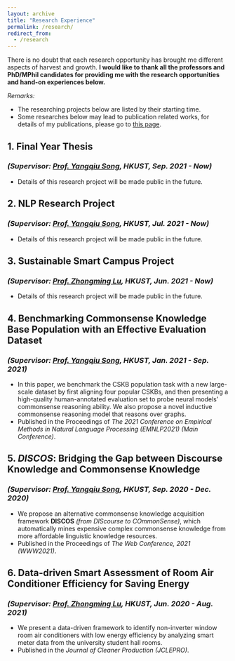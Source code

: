 ```yaml
---
layout: archive
title: "Research Experience"
permalink: /research/
redirect_from:
  - /research
---
```



There is no doubt that each research opportunity has brought me different aspects of harvest and growth.
**I would like to thank all the professors and PhD/MPhil candidates for providing me with the research opportunities and
hand-on experiences below.**

*Remarks:*

- The researching projects below are listed by their starting time.
- Some researches below may lead to publication related works, for details of my publications, please go
  to [this page](https://mighty-weaver.github.io/publications/).

## 1. **Final Year Thesis**

### *(Supervisor: [Prof. Yangqiu Song](https://www.cse.ust.hk/~yqsong/), HKUST, Sep. 2021 - Now)*

* Details of this research project will be made public in the future.

## 2. **NLP Research Project**

### *(Supervisor: [Prof. Yangqiu Song](https://www.cse.ust.hk/~yqsong/), HKUST, Jul. 2021 - Now)*

* Details of this research project will be made public in the future.

## 3. **Sustainable Smart Campus Project**

### *(Supervisor: [Prof. Zhongming Lu](https://facultyprofiles.ust.hk/profiles.php?profile=zhongming-lu-zhongminglu), HKUST, Jun. 2021 - Now)*

* Details of this research project will be made public in the future.

## 4. **Benchmarking Commonsense Knowledge Base Population with an Effective Evaluation Dataset**

### *(Supervisor: [Prof. Yangqiu Song](https://www.cse.ust.hk/~yqsong/), HKUST, Jan. 2021 - Sep. 2021)*

* In this paper, we benchmark the CSKB population task with a new large-scale dataset by first aligning four popular
  CSKBs, and then presenting a high-quality human-annotated evaluation set to probe neural models’ commonsense reasoning
  ability. We also propose a novel inductive commonsense reasoning model that reasons over graphs.
* Published in the Proceedings of *The 2021 Conference on Empirical Methods in Natural Language Processing (EMNLP2021) (Main Conference)*.


## 5. ***DISCOS*: Bridging the Gap between Discourse Knowledge and Commonsense Knowledge**

### *(Supervisor: [Prof. Yangqiu Song](https://www.cse.ust.hk/~yqsong/), HKUST, Sep. 2020 - Dec. 2020)*

* We propose an alternative commonsense knowledge acquisition framework **DISCOS** *(from DIScourse to COmmonSense)*,
  which automatically mines expensive complex commonsense knowledge from more affordable linguistic knowledge resources.
* Published in the Proceedings of *The Web Conference, 2021 (WWW2021)*.

## 6. **Data-driven Smart Assessment of Room Air Conditioner Efficiency for Saving Energy**

### *(Supervisor: [Prof. Zhongming Lu](https://facultyprofiles.ust.hk/profiles.php?profile=zhongming-lu-zhongminglu), HKUST, Jun. 2020 - Aug. 2021)*

* We present a data-driven framework to identify non-inverter window room air conditioners with low energy efficiency by
  analyzing smart meter data from the university student hall rooms.
* Published in the *Journal of Cleaner Production (JCLEPRO)*.
